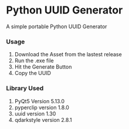 # Python UUID Generator
A simple portable Python UUID Generator
### Usage
1) Download the Asset from the lastest release
2) Run the .exe file
3) Hit the Generate Button
4) Copy the UUID
### Library Used
1. PyQt5 Version 5.13.0
2. pyperclip version 1.8.0
3. uuid version 1.30
4. qdarkstyle version 2.8.1
